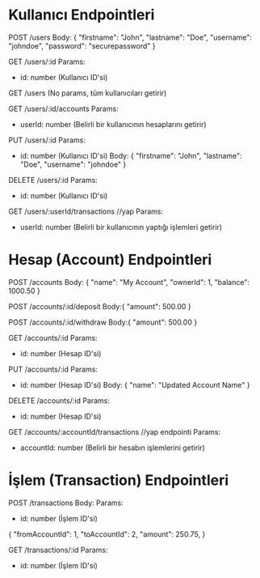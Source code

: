 
# Kullanıcı Endpointleri
POST /users
Body:
{
  "firstname": "John",
  "lastname": "Doe",
  "username": "johndoe",
  "password": "securepassword"
}

GET /users/:id
Params:
- id: number (Kullanıcı ID'si)

GET /users
(No params, tüm kullanıcıları getirir)

GET /users/:id/accounts 
Params:
- userId: number (Belirli bir kullanıcının hesaplarını getirir)


PUT /users/:id
Params:
- id: number (Kullanıcı ID'si)
Body:
{
  "firstname": "John",
  "lastname": "Doe",
  "username": "johndoe"
}

DELETE /users/:id
Params:
- id: number (Kullanıcı ID'si)

GET /users/:userId/transactions //yap
Params:
- userId: number (Belirli bir kullanıcının yaptığı işlemleri getirir)


# Hesap (Account) Endpointleri
POST /accounts
Body:
{
  "name": "My Account",
  "ownerId": 1,
  "balance": 1000.50
}

POST /accounts/:id/deposit
Body:{
  "amount": 500.00
}

POST /accounts/:id/withdraw
Body:{
  "amount": 500.00
}

GET /accounts/:id
Params:
- id: number (Hesap ID'si)


PUT /accounts/:id
Params:
- id: number (Hesap ID'si)
Body:
{
  "name": "Updated Account Name"
}

DELETE /accounts/:id
Params:
- id: number (Hesap ID'si)

GET /accounts/:accountId/transactions //yap endpointi
Params:
- accountId: number (Belirli bir hesabın işlemlerini getirir)


# İşlem (Transaction) Endpointleri
POST /transactions
Body:
Params:
- id: number (İşlem ID'si)

{
  "fromAccountId": 1,
  "toAccountId": 2,
  "amount": 250.75,
}

GET /transactions/:id
Params:
- id: number (İşlem ID'si)




```